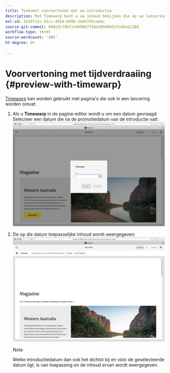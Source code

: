 ```yaml
---
title: Toekomst voorvertonen met uw introductie
description: Met Timewarp kunt u uw inhoud bekijken die op uw lanceringen wordt gebaseerd.
exl-id: 3e19f11c-53cc-491b-8d9b-1e82745caebc
source-git-commit: 90de3cf9bf1c949667f4de109d0b517c6be22184
workflow-type: tm+mt
source-wordcount: '101'
ht-degree: 0%

---
```


# Voorvertoning met tijdverdraaiing {#preview-with-timewarp}

[Timewarp](/help/sites-cloud/authoring/features/page-versions.md#timewarp) kan worden gebruikt met pagina&#39;s die ook in een lancering worden omvat:

1. Als u **Timewarp** in de pagina-editor wordt u om een datum gevraagd. Selecteer een datum die na de promotiedatum van de introductie valt:
   ![Navigeren door Starten vanuit de Pagina-editor](/help/sites-cloud/authoring/assets/launches-timewarp-01.png)

1. De op die datum toepasselijke inhoud wordt weergegeven:
   ![Navigeren door Starten vanuit de Pagina-editor](/help/sites-cloud/authoring/assets/launches-timewarp-02.png)

   >[!NOTE]
   >
   >Welke introductiedatum dan ook het dichtst bij en vóór de geselecteerde datum ligt, is van toepassing en de inhoud ervan wordt weergegeven.
